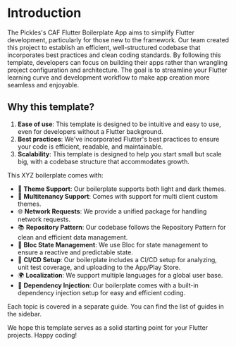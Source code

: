 # Introduction

The Pickles's CAF Flutter Boilerplate App aims to simplify Flutter development, particularly for those new to the framework. Our team created this project to establish an efficient, well-structured codebase that incorporates best practices and clean coding standards. By following this template, developers can focus on building their apps rather than wrangling project configuration and architecture. The goal is to streamline your Flutter learning curve and development workflow to make app creation more seamless and enjoyable.


## Why this template?

1. **Ease of use**: This template is designed to be intuitive and easy to use, even for developers without a Flutter background.
2. **Best practices**: We've incorporated Flutter's best practices to ensure your code is efficient, readable, and maintainable.
3. **Scalability**: This template is designed to help you start small but scale big, with a codebase structure that accommodates growth.

This XYZ boilerplate comes with:

- 🎨 **Theme Support**: Our boilerplate supports both light and dark themes.
- 🤖 **Multitenancy Support**: Comes with support for multi client custom themes.
- 🌐 **Network Requests**: We provide a unified package for handling network requests.
- 📚 **Repository Pattern**: Our codebase follows the Repository Pattern for clean and efficient data management.
- 🔄 **Bloc State Management**: We use Bloc for state management to ensure a reactive and predictable state.
- 🚀 **CI/CD Setup**: Our boilerplate includes a CI/CD setup for analyzing, unit test coverage, and uploading to the App/Play Store.
- 🌍 **Localization**: We support multiple languages for a global user base.
- 🧰 **Dependency Injection**: Our boilerplate comes with a built-in dependency injection setup for easy and efficient coding.

Each topic is covered in a separate guide. You can find the list of guides in
the sidebar.

We hope this template serves as a solid starting point for your Flutter projects. Happy coding!